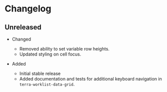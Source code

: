 # Changelog

## Unreleased
* Changed
  * Removed ability to set variable row heights.
  * Updated styling on cell focus.

* Added
    * Initial stable release
    * Added documentation and tests for additional keyboard navigation in `terra-worklist-data-grid`.
